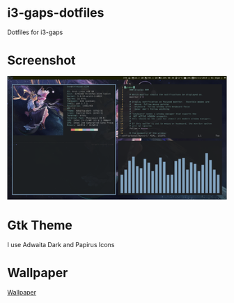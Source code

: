 # i3-gaps-dotfiles
Dotfiles for i3-gaps
# Screenshot
![screenshot](https://raw.githubusercontent.com/ogenfald/i3-gaps-dotfiles/master/2019-05-11-134411_1366x768_scrot.png "Screenshot")
# Gtk Theme
I use Adwaita Dark and Papirus Icons
# Wallpaper
[Wallpaper](https://www.hdwallpapers.in/download/tohru_kanna_kamui_miss_kobayashis_dragon_maid_4k_8k-HD.jpg)
